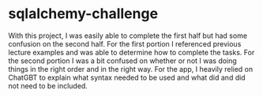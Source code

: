 # sqlalchemy-challenge
With this project, I was easily able to complete the first half but had some confusion on the second half. For the first portion I referenced previous lecture examples and was able to determine how to complete the tasks. For the second portion I was a bit confused on whether or not I was doing things in the right order and in the right way. For the app, I heavily relied on ChatGBT to explain what syntax needed to be used and what did and did not need to be included.
